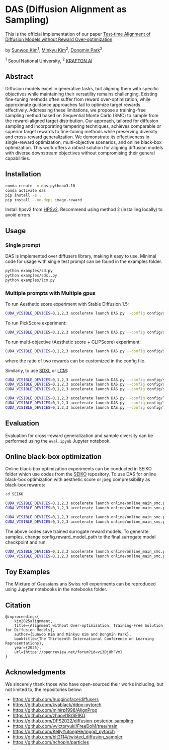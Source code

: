# DAS (Diffusion Alignment as Sampling)

This is the official implementation of our paper [Test-time Alignment of Diffusion Models without Reward Over-optimization](https://arxiv.org/abs/2501.05803)

by [Sunwoo Kim](https://www.linkedin.com/in/sunwoo-kim-299493201/)<sup>1</sup>, [Minkyu Kim](https://scholar.google.com/citations?user=f-kVmJwAAAAJ&hl=ko)<sup>2</sup>, [Dongmin Park](https://scholar.google.com/citations?user=4xXYQl0AAAAJ&hl=ko)<sup>2</sup>.

<sup>1</sup> Seoul National University, <sup>2</sup> [KRAFTON AI](https://www.krafton.ai/en/research/publications/)

## Abstract

Diffusion models excel in generative tasks, but aligning them with specific objectives while maintaining their versatility remains challenging. Existing fine-tuning methods often suffer from reward over-optimization, while approximate guidance approaches fail to optimize target rewards effectively. Addressing these limitations, we propose a training-free sampling method based on Sequential Monte Carlo (SMC) to sample from the reward-aligned target distribution. Our approach, tailored for diffusion sampling and incorporating tempering techniques, achieves comparable or superior target rewards to fine-tuning methods while preserving diversity and cross-reward generalization. We demonstrate its effectiveness in single-reward optimization, multi-objective scenarios, and online black-box optimization. This work offers a robust solution for aligning diffusion models with diverse downstream objectives without compromising their general capabilities.

## Installation

```bash
conda create -n das python=3.10
conda activate das
pip install -e .
pip install --no-deps image-reward
```

Install hpsv2 from [HPSv2](https://github.com/tgxs002/HPSv2). Recommend using method 2 (installing locally) to avoid errors.

## Usage

### Single prompt

DAS is implemented over diffusers library, making it easy to use. Minimal code for usage with single test prompt can be found in the examples folder.

```bash
python examples/sd.py
python examples/sdxl.py
python examples/lcm.py
```

### Multiple prompts with Multiple gpus

To run Aesthetic score experiment with Stable Diffusion 1.5:

```bash
CUDA_VISIBLE_DEVICES=0,1,2,3 accelerate launch DAS.py --config config/sd.py:aesthetic
```

To run PickScore experiment:

```bash
CUDA_VISIBLE_DEVICES=0,1,2,3 accelerate launch DAS.py --config config/sd.py:pick
```

To run multi-objective (Aesthetic score + CLIPScore) experiment:

```bash
CUDA_VISIBLE_DEVICES=0,1,2,3 accelerate launch DAS.py --config config/sd.py:multi
```
where the ratio of two rewards can be customized in the config file.

Similarly, to use [SDXL](https://huggingface.co/stabilityai/stable-diffusion-xl-base-1.0) or [LCM](https://huggingface.co/SimianLuo/LCM_Dreamshaper_v7):

```bash
CUDA_VISIBLE_DEVICES=0,1,2,3 accelerate launch DAS.py --config config/sdxl.py:aesthetic
CUDA_VISIBLE_DEVICES=0,1,2,3 accelerate launch DAS.py --config config/sdxl.py:pick
CUDA_VISIBLE_DEVICES=0,1,2,3 accelerate launch DAS.py --config config/sdxl.py:multi

CUDA_VISIBLE_DEVICES=0,1,2,3 accelerate launch DAS.py --config config/lcm.py:aesthetic
CUDA_VISIBLE_DEVICES=0,1,2,3 accelerate launch DAS.py --config config/lcm.py:pick
CUDA_VISIBLE_DEVICES=0,1,2,3 accelerate launch DAS.py --config config/lcm.py:multi
```

## Evaluation

Evaluation for cross-reward generalization and sample diversity can be performed using the `eval.ipynb` Jupyter notebook. 

## Online black-box optimization

Online black-box optimization experiments can be conducted in SEIKO folder which use codes from the [SEIKO](https://github.com/zhaoyl18/SEIKO) repository. To use DAS for online black-box optimization with aesthetic score or jpeg compressibility as black-box rewards:

```bash
cd SEIKO

CUDA_VISIBLE_DEVICES=0,1,2,3 accelerate launch online/online_main_smc.py --config config/UCB_smc.py:aesthetic
CUDA_VISIBLE_DEVICES=0,1,2,3 accelerate launch online/online_main_smc.py --config config/Bootstrap_smc.py:aesthetic

CUDA_VISIBLE_DEVICES=0,1,2,3 accelerate launch online/online_main_smc.py --config config/UCB_smc.py:jpeg
CUDA_VISIBLE_DEVICES=0,1,2,3 accelerate launch online/online_main_smc.py --config config/Bootstrap_smc.py:jpeg
```

The above codes save trained surrogate reward models. To generate samples, change config.reward_model_path to the final surrogate model checkpoint and run:
```bash
CUDA_VISIBLE_DEVICES=0,1,2,3 accelerate launch online/online_main_smc.py --config config/UCB_smc.py:evaluate
CUDA_VISIBLE_DEVICES=0,1,2,3 accelerate launch online/online_main_smc.py --config config/Bootstrap_smc.py:evaluate
```

## Toy Examples

The Mixture of Gaussians ans Swiss roll experiments can be reproduced using Jupyter notebooks in the notebooks folder.

## Citation
```
@inproceedings{
    kim2025alignment,
    title={Alignment without Over-optimization: Training-Free Solution for Diffusion Models},
    author={Sunwoo Kim and Minkyu Kim and Dongmin Park},
    booktitle={The Thirteenth International Conference on Learning Representations},
    year={2025},
    url={https://openreview.net/forum?id=vi3DjUhFVm}
}
```

## Acknowledgments

We sincerely thank those who have open-sourced their works including, but not limited to, the repositories below:
- https://github.com/huggingface/diffusers
- https://github.com/kvablack/ddpo-pytorch
- https://github.com/mihirp1998/AlignProp
- https://github.com/zhaoyl18/SEIKO
- https://github.com/DPS2022/diffusion-posterior-sampling
- https://github.com/vvictoryuki/FreeDoM/tree/main
- https://github.com/KellyYutongHe/mpgd_pytorch
- https://github.com/blt2114/twisted_diffusion_sampler
- https://github.com/nchopin/particles
